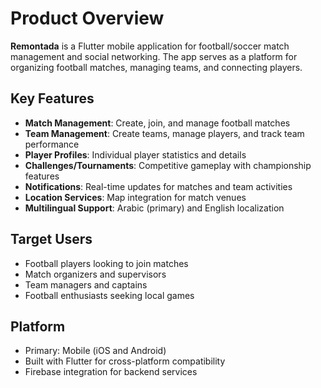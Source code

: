 # Product Overview

**Remontada** is a Flutter mobile application for football/soccer match management and social networking. The app serves as a platform for organizing football matches, managing teams, and connecting players.

## Key Features
- **Match Management**: Create, join, and manage football matches
- **Team Management**: Create teams, manage players, and track team performance
- **Player Profiles**: Individual player statistics and details
- **Challenges/Tournaments**: Competitive gameplay with championship features
- **Notifications**: Real-time updates for matches and team activities
- **Location Services**: Map integration for match venues
- **Multilingual Support**: Arabic (primary) and English localization

## Target Users
- Football players looking to join matches
- Match organizers and supervisors
- Team managers and captains
- Football enthusiasts seeking local games

## Platform
- Primary: Mobile (iOS and Android)
- Built with Flutter for cross-platform compatibility
- Firebase integration for backend services
